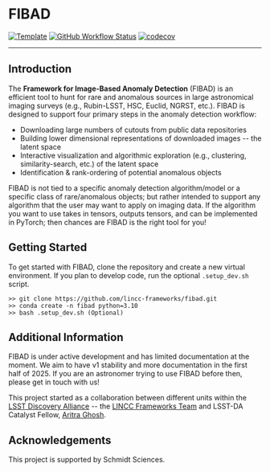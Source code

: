 # FIBAD
[![Template](https://img.shields.io/badge/Template-LINCC%20Frameworks%20Python%20Project%20Template-brightgreen)](https://lincc-ppt.readthedocs.io/en/latest/)
[![GitHub Workflow Status](https://img.shields.io/github/actions/workflow/status/lincc-frameworks/fibad/smoke-test.yml)](https://github.com/lincc-frameworks/fibad/actions/workflows/smoke-test.yml)
[![codecov](https://codecov.io/gh/lincc-frameworks/fibad/branch/main/graph/badge.svg)](https://codecov.io/gh/lincc-frameworks/fibad)

<hr>

## Introduction
The **Framework for Image-Based Anomaly Detection** (FIBAD) is an efficient tool
to hunt for rare and anomalous sources in large astronomical imaging surveys
(e.g., Rubin-LSST, HSC, Euclid, NGRST, etc.). 
FIBAD is designed to support four primary steps in the anomaly detection workflow:

* Downloading large numbers of cutouts from public data repositories
* Building lower dimensional representations of downloaded images -- the latent space
* Interactive visualization and algorithmic exploration (e.g., clustering, similarity-search, etc.) of the latent space
* Identification & rank-ordering of potential anomalous objects

FIBAD is not tied to a specific anomaly detection algorithm/model or a specific
class of rare/anomalous objects; but rather intended to support any algorithm
that the user may want to apply on imaging data.
If the algorithm you want to use takes in tensors, outputs tensors, and can be
implemented in PyTorch; then chances are FIBAD is the right tool for you!

## Getting Started 
To get started with FIBAD, clone the repository and create a new virtual environment.
If you plan to develop code, run the optional ``.setup_dev.sh`` script.

```
>> git clone https://github.com/lincc-frameworks/fibad.git
>> conda create -n fibad python=3.10
>> bash .setup_dev.sh (Optional)
```

## Additional Information
FIBAD is under active development and has limited documentation at the moment.
We aim to have v1 stability and more documentation in the first half of 2025.
If you are an astronomer trying to use FIBAD before then, please get in touch with us!

This project started as a collaboration between different units within the
[LSST Discovery Alliance](https://lsstdiscoveryalliance.org/) --
the [LINCC Frameworks Team](https://lsstdiscoveryalliance.org/programs/lincc-frameworks/)
and LSST-DA Catalyst Fellow, [Aritra Ghosh](https://ghosharitra.com/).

## Acknowledgements

This project is supported by Schmidt Sciences.